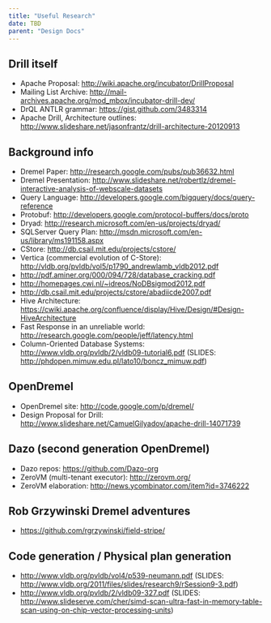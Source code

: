 ```yaml
---
title: "Useful Research"
date: TBD 
parent: "Design Docs"
---
```

## Drill itself

  * Apache Proposal: <http://wiki.apache.org/incubator/DrillProposal>
  * Mailing List Archive: <http://mail-archives.apache.org/mod_mbox/incubator-drill-dev/>
  * DrQL ANTLR grammar: <https://gist.github.com/3483314>
  * Apache Drill, Architecture outlines: <http://www.slideshare.net/jasonfrantz/drill-architecture-20120913>

## Background info

  * Dremel Paper: <http://research.google.com/pubs/pub36632.html>
  * Dremel Presentation: <http://www.slideshare.net/robertlz/dremel-interactive-analysis-of-webscale-datasets>
  * Query Language: <http://developers.google.com/bigquery/docs/query-reference>
  * Protobuf: <http://developers.google.com/protocol-buffers/docs/proto>
  * Dryad: <http://research.microsoft.com/en-us/projects/dryad/>
  * SQLServer Query Plan: <http://msdn.microsoft.com/en-us/library/ms191158.aspx>
  * CStore: <http://db.csail.mit.edu/projects/cstore/>
  * Vertica (commercial evolution of C-Store): <http://vldb.org/pvldb/vol5/p1790_andrewlamb_vldb2012.pdf>
  * <http://pdf.aminer.org/000/094/728/database_cracking.pdf>
  * <http://homepages.cwi.nl/~idreos/NoDBsigmod2012.pdf>
  * <http://db.csail.mit.edu/projects/cstore/abadiicde2007.pdf>
  * Hive Architecture: <https://cwiki.apache.org/confluence/display/Hive/Design/#Design-HiveArchitecture>
  * Fast Response in an unreliable world: <http://research.google.com/people/jeff/latency.html>
  * Column-Oriented Database Systems: <http://www.vldb.org/pvldb/2/vldb09-tutorial6.pdf> (SLIDES: <http://phdopen.mimuw.edu.pl/lato10/boncz_mimuw.pdf>)

## OpenDremel

  * OpenDremel site: <http://code.google.com/p/dremel/>
  * Design Proposal for Drill: <http://www.slideshare.net/CamuelGilyadov/apache-drill-14071739>

## Dazo (second generation OpenDremel)

  * Dazo repos: <https://github.com/Dazo-org>
  * ZeroVM (multi-tenant executor): <http://zerovm.org/>
  * ZeroVM elaboration: <http://news.ycombinator.com/item?id=3746222>

## Rob Grzywinski Dremel adventures

  * <https://github.com/rgrzywinski/field-stripe/>

## Code generation / Physical plan generation

  * <http://www.vldb.org/pvldb/vol4/p539-neumann.pdf> (SLIDES: <http://www.vldb.org/2011/files/slides/research9/rSession9-3.pdf>)
  * <http://www.vldb.org/pvldb/2/vldb09-327.pdf> (SLIDES: <http://www.slideserve.com/cher/simd-scan-ultra-fast-in-memory-table-scan-using-on-chip-vector-processing-units>)

